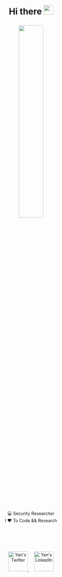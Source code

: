<h1>
	<p align="center">Hi there <a href="#"><img style="margin-top:-13px" width="30px" src="https://img.icons8.com/?size=256&id=1H52efUsDX7A&format=png"></a> </p>
</h1>

<p align="center">
	<a href="#">
	<img width="40%" src="https://github.com/user-attachments/assets/6b1111f6-35da-40b4-b38e-f19e4afc7906">
	</a>
</p>
<p align="center">
	<a>
	💻 Security Researcher
	</a>
	<br/>
	<a>
	I ❤ To Code && Research
	</a>
	<br/>
	
</p>
<h1>
	<br/>
</h1>

<p align="center">
  <a href="https://x.com/0x7F454C">
    <img alt="Yan's Twitter" width="64" src="https://img.icons8.com/plasticine/100/twitterx.png"/>
  </a>
  &nbsp;&nbsp;&nbsp;
  <a href="https://linkedin.com/in/yanoc">
    <img alt="Yan's LinkedIn" width="64" src="https://img.icons8.com/plasticine/100/linkedin.png"/>
  </a>
</p>
